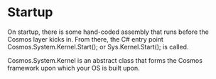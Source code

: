 # Startup

On startup, there is some hand-coded assembly that runs before the Cosmos layer kicks in. From there, the C# entry point Cosmos.System.Kernel.Start(); or Sys.Kernel.Start(); is called.

Cosmos.System.Kernel is an abstract class that forms the Cosmos framework upon which your OS is built upon.
